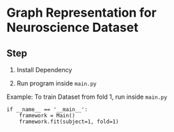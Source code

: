 # Graph Representation for Neuroscience Dataset 

## Step

1. Install Dependency

2. Run program inside `main.py`

Example:
To train Dataset from fold 1, run inside `main.py`
```
if __name__ == '__main__':
    framework = Main()
    framework.fit(subject=1, fold=1)
```
